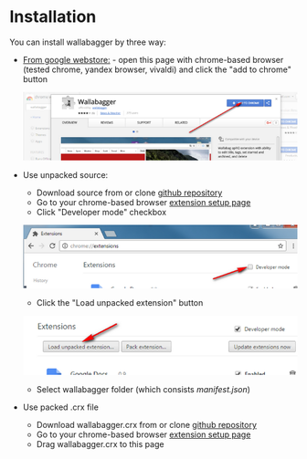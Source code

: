 # Installation

You can install wallabagger by three way:

* [From google webstore:](https://chrome.google.com/webstore/detail/wallabagger/gbmgphmejlcoihgedabhgjdkcahacjlj) - open this page with chrome-based browser (tested chrome, yandex browser, vivaldi) and click the "add to chrome" button 

  ![webstore](images/inst-webstore.png)

* Use unpacked source:
  * Download source from or clone [github repository](https://github.com/rurik19/wallabagger)
  * Go to your chrome-based browser [extension setup page](chrome://extensions)
  * Click "Developer mode" checkbox

  ![Developer mode](images/inst-developermode.png)

  * Click the "Load unpacked extension" button

  ![extension page](images/inst-extensionbutton.png)

  * Select wallabagger folder (which consists *manifest.json*)

* Use packed .crx file
  * Download wallabagger.crx from or clone [github repository](https://github.com/rurik19/wallabagger)
  * Go to your chrome-based browser [extension setup page](chrome://extensions)
  * Drag wallabagger.crx to this page
